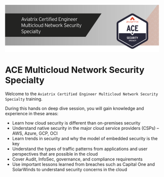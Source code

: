 ![Lab Overview](../../docs/_logos/ace_security_banner.png)

# ACE Multicloud Network Security Specialty  

Welcome to the `Aviatrix Certified Engineer Multicloud Network Security Specialty` training.

During this hands on deep dive session, you will gain knowledge and experience in these areas:

* Learn how cloud security is different than on-premises security
* Understand native security in the major cloud service providers (CSPs) – AWS, Azure, GCP, OCI
* Learn trends in security and why the model of embedded security is the key
* Understand the types of traffic patterns from applications and user perspectives that are possible in the cloud
* Cover Audit, InfoSec, governance, and compliance requirements
* Use important lessons learned from breaches such as Capital One and SolarWinds to understand security concerns in the cloud
